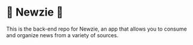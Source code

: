 # :newspaper: Newzie :newspaper:

This is the back-end repo for Newzie, an app that allows you to consume and organize news from a variety of sources.



